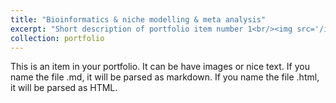 ```yaml
---
title: "Bioinformatics & niche modelling & meta analysis"
excerpt: "Short description of portfolio item number 1<br/><img src='/images/research flow.png'>"
collection: portfolio
---
```


This is an item in your portfolio. It can be have images or nice text. If you name the file .md, it will be parsed as markdown. If you name the file .html, it will be parsed as HTML. 
